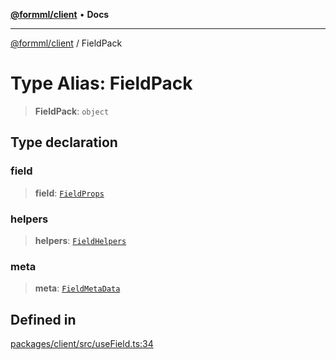 [**@formml/client**](../README.md) • **Docs**

---

[@formml/client](../globals.md) / FieldPack

# Type Alias: FieldPack

> **FieldPack**: `object`

## Type declaration

### field

> **field**: [`FieldProps`](FieldProps.md)

### helpers

> **helpers**: [`FieldHelpers`](FieldHelpers.md)

### meta

> **meta**: [`FieldMetaData`](FieldMetaData.md)

## Defined in

[packages/client/src/useField.ts:34](https://github.com/formml/formml/blob/fed46848d8032d8aeab7f7fad75fbc02dc65656a/packages/client/src/useField.ts#L34)
